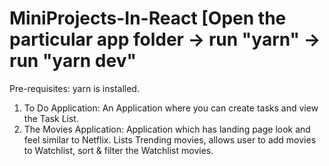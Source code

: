 # MiniProjects-In-React [Open the particular app folder -> run "yarn" -> run "yarn dev"
Pre-requisites: yarn is installed.

1. To Do Application: An Application where you can create tasks and view the Task List.
2. The Movies Application: Application which has landing page look and feel similar to Netflix. Lists Trending movies, allows user to add movies to Watchlist, sort & filter the Watchlist movies.
